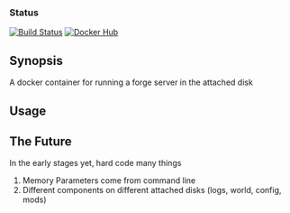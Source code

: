 ### Status
[![Build Status](https://travis-ci.org/chad-autry/minecraft-server-container.svg?branch=master)](https://travis-ci.org/chad-autry/minecraft-server-container)
[![Docker Hub](https://img.shields.io/badge/docker-ready-blue.svg)](https://registry.hub.docker.com/u/chadautry/minecraft-server-container/)

## Synopsis

A docker container for running a forge server in the attached disk

## Usage



## The Future
In the early stages yet, hard code many things

1. Memory Parameters come from command line
2. Different components on different attached disks (logs, world, config, mods)
